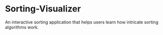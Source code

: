 # Sorting-Visualizer
An interactive sorting application that helps users learn how intricate sorting algorithms work.
